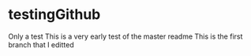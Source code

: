 # testingGithub
Only a test
This is a very early test of the master readme
This is the first branch that I editted
